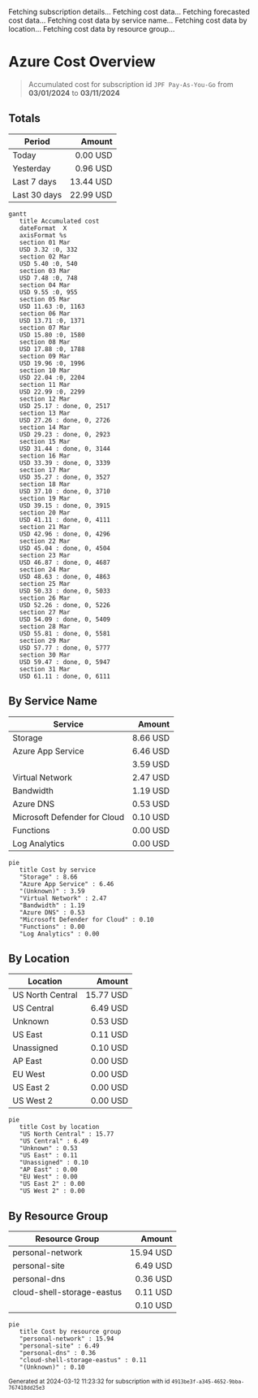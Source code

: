 Fetching subscription details...
Fetching cost data...
Fetching forecasted cost data...
Fetching cost data by service name...
Fetching cost data by location...
Fetching cost data by resource group...
# Azure Cost Overview

> Accumulated cost for subscription id `JPF Pay-As-You-Go` from **03/01/2024** to **03/11/2024**

## Totals

|Period|Amount|
|---|---:|
|Today|0.00 USD|
|Yesterday|0.96 USD|
|Last 7 days|13.44 USD|
|Last 30 days|22.99 USD|

```mermaid
gantt
   title Accumulated cost
   dateFormat  X
   axisFormat %s
   section 01 Mar
   USD 3.32 :0, 332
   section 02 Mar
   USD 5.40 :0, 540
   section 03 Mar
   USD 7.48 :0, 748
   section 04 Mar
   USD 9.55 :0, 955
   section 05 Mar
   USD 11.63 :0, 1163
   section 06 Mar
   USD 13.71 :0, 1371
   section 07 Mar
   USD 15.80 :0, 1580
   section 08 Mar
   USD 17.88 :0, 1788
   section 09 Mar
   USD 19.96 :0, 1996
   section 10 Mar
   USD 22.04 :0, 2204
   section 11 Mar
   USD 22.99 :0, 2299
   section 12 Mar
   USD 25.17 : done, 0, 2517
   section 13 Mar
   USD 27.26 : done, 0, 2726
   section 14 Mar
   USD 29.23 : done, 0, 2923
   section 15 Mar
   USD 31.44 : done, 0, 3144
   section 16 Mar
   USD 33.39 : done, 0, 3339
   section 17 Mar
   USD 35.27 : done, 0, 3527
   section 18 Mar
   USD 37.10 : done, 0, 3710
   section 19 Mar
   USD 39.15 : done, 0, 3915
   section 20 Mar
   USD 41.11 : done, 0, 4111
   section 21 Mar
   USD 42.96 : done, 0, 4296
   section 22 Mar
   USD 45.04 : done, 0, 4504
   section 23 Mar
   USD 46.87 : done, 0, 4687
   section 24 Mar
   USD 48.63 : done, 0, 4863
   section 25 Mar
   USD 50.33 : done, 0, 5033
   section 26 Mar
   USD 52.26 : done, 0, 5226
   section 27 Mar
   USD 54.09 : done, 0, 5409
   section 28 Mar
   USD 55.81 : done, 0, 5581
   section 29 Mar
   USD 57.77 : done, 0, 5777
   section 30 Mar
   USD 59.47 : done, 0, 5947
   section 31 Mar
   USD 61.11 : done, 0, 6111
```

## By Service Name

|Service|Amount|
|---|---:|
|Storage|8.66 USD|
|Azure App Service|6.46 USD|
||3.59 USD|
|Virtual Network|2.47 USD|
|Bandwidth|1.19 USD|
|Azure DNS|0.53 USD|
|Microsoft Defender for Cloud|0.10 USD|
|Functions|0.00 USD|
|Log Analytics|0.00 USD|

```mermaid
pie
   title Cost by service
   "Storage" : 8.66
   "Azure App Service" : 6.46
   "(Unknown)" : 3.59
   "Virtual Network" : 2.47
   "Bandwidth" : 1.19
   "Azure DNS" : 0.53
   "Microsoft Defender for Cloud" : 0.10
   "Functions" : 0.00
   "Log Analytics" : 0.00
```

## By Location

|Location|Amount|
|---|---:|
|US North Central|15.77 USD|
|US Central|6.49 USD|
|Unknown|0.53 USD|
|US East|0.11 USD|
|Unassigned|0.10 USD|
|AP East|0.00 USD|
|EU West|0.00 USD|
|US East 2|0.00 USD|
|US West 2|0.00 USD|

```mermaid
pie
   title Cost by location
   "US North Central" : 15.77
   "US Central" : 6.49
   "Unknown" : 0.53
   "US East" : 0.11
   "Unassigned" : 0.10
   "AP East" : 0.00
   "EU West" : 0.00
   "US East 2" : 0.00
   "US West 2" : 0.00
```

## By Resource Group

|Resource Group|Amount|
|---|---:|
|personal-network|15.94 USD|
|personal-site|6.49 USD|
|personal-dns|0.36 USD|
|cloud-shell-storage-eastus|0.11 USD|
||0.10 USD|

```mermaid
pie
   title Cost by resource group
   "personal-network" : 15.94
   "personal-site" : 6.49
   "personal-dns" : 0.36
   "cloud-shell-storage-eastus" : 0.11
   "(Unknown)" : 0.10
```

<sup>Generated at 2024-03-12 11:23:32 for subscription with id `4913be3f-a345-4652-9bba-767418dd25e3`</sup>
